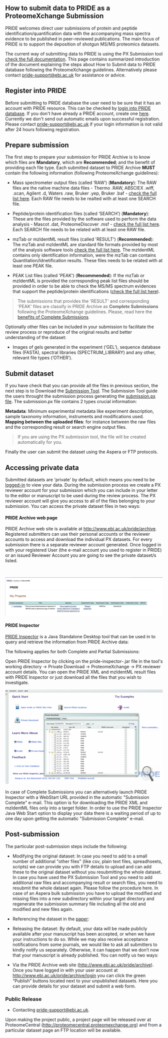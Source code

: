 
## How to submit data to PRIDE as a ProteomeXchange Submission

PRIDE welcomes direct user submissions of protein and peptide identification/quantification data with the accompanying mass spectra evidence to be published in peer-reviewed publications. The main focus of PRIDE is to support the deposition of shotgun MS/MS proteomics datasets.

The current way of submitting data to PRIDE is using the PX Submission tool [check the full documentation](/static/markdown/submitDataPage/files/Submission_Tutorial.pdf). This page contains summarized introduction of the document explaining the steps about How to Submit data to PRIDE database following the ProteomeXchange guidelines. Alternatively please contact pride-support@ebi.ac.uk for assistance or advice.

## Register into PRIDE

Before submitting to PRIDE database the user need to be sure that it has an account with PRIDE resource. This can be checked by [login into PRIDE database](https://www.ebi.ac.uk/pride/archive/login). If you don't have already a PRIDE account, create one [here](https://www.ebi.ac.uk/pride/archive/register). Currently we don't send out automatic emails upon successful registration. Please contact pride-support@ebi.ac.uk if your login information is not valid after 24 hours following registration.

## Prepare submission

The first step to prepare your submission for PRIDE Archive is to know which files are **Mandatory**, which are **Recommended**; and the benefit of providing each file type. Each submitted dataset to PRIDE Archive **MUST** contain the following information (following ProteomeXchange guidelines):

- Mass spectrometer output files (called ‘RAW’) (**Mandatory**): The RAW files are the native machine data files - Thermo .RAW, ABSCIEX .wiff, .scan, Agilent .d, Waters .raw, Bruker .yep, Bruker .baf - [check the full list here](/markdownpage/pridefileformats#search_files). Each RAW file needs to be realted with at least one SEARCH file.


- Peptide/protein identification files (called ‘SEARCH’) (**Mandatory**): These are the files provided by the software used to perform the data analysis - Mascot .dat, ProteomeDiscover .msf - [check the full list here](/markdownpage/pridefileformats#search_files). Each SEARCH file needs to be related with at least one RAW file.

- mzTab or mzIdentML result files (called 'RESULT') (**Recommended**): The mzTab and mzIdentML are standard file formats provided by most of the analysis software tools [check the full list here](/markdownpage/pridefileformats#result_files). The mzIdentML contains only identification information, were the mzTab can contains Quantitation/Idnetification results. These files needs to be related with at least one PEAK file.

- PEAK List files (called 'PEAK') (**Recommended**): If the mzTab or mzIdentML is provided the corresponding peak list files should be provided in order to be able to check the MS/MS spectrum evidences that support the peptide/protein identifications ([check the full list here](/markdownpage/pridefileformats#peak_files)).

> The submissions that provides the 'RESULT' and corresponding 'PEAK' files are classify in PRIDE Archive as **Complete Submissions** following the ProteomeXchange guidelines. Please, read here the [benefits of Complete Submissions](/markdownpage/whycompletesubmissions#whycompletesubmissions).

Optionally other files can be included in your submission to facilitate the review process or reproduce of the original results and better understanding of the dataset:

- Images of gels generated in the experiment (‘GEL’), sequence database files (FASTA), spectral libraries (SPECTRUM_LIBRARY) and any other, relevant file types (‘OTHER’).

## Submit dataset

If you have check that you can provide all the files in previous section, the next step is to Download the [Submission Tool](/submissiontool). The Submission Tool guide the users throught the submission process generating the [submission.px file](/static/markdown/submitdatapage/files/Submission_Summary_File.pdf). The submission.px file contains 2 types crucial information:

**Metadata**: Minimum experimental metadata like experiment description, sample taxonomy information, instruments and modifications used.
**Mapping between the uploaded files**: for instance between the raw files and the corresponding result or search engine output files.

>If you are using the PX submission tool, the file will be created automatically for you.

Finally the user can submit the dataset using the Aspera or FTP protocols.


## Accessing private data

Submitted datasets are 'private' by default, which means you need to be [logged-in](https://www.ebi.ac.uk/pride/archive/login) to view your data. During the submission process we create a PX reviewer account for your submission which you can include in your letter to the editor or manuscript to be used during the review process. The PX reviewer account will give you access to all of the files belonging to your submission. You can access the private dataset files in two ways:

#### PRIDE Archive web page

PRIDE Archive web site is available at http://www.ebi.ac.uk/pride/archive. Registered submitters can use their personal accounts or the reviewer accounts to access and download the individual PX datasets. For every submission there is a separate reviewer account generated. Once logged in with your registered User (the e-mail account you used to register in PRIDE) or an issued Reviewer Account you are going to see the private dataset/s listed.

</br>

![Private Submission List](/static/markdown/submitDataPage/files/private-submission.png)


#### PRIDE Inspector

[PRIDE Inspector](/prideinspector) is a Java Standalone Desktop tool that can be used in to query and retrieve the information from PRIDE Archive data:

The following applies for both Complete and Partial Submissions:

Open PRIDE Inspector by clicking on the pride-inspector-<version-number>.jar file in the tool's working directory -> Private Download -> ProteomeXchange -> PX reviewer account details. You can open the PRIDE XML and mzIdentML result files with PRIDE Inspector or just download all the files that you wish to investigate.

![Private access in PRIDE inspector](/static/markdown/submitDataPage/files/pride-inspector.png)

In case of Complete Submissions you can alternatively launch PRIDE Inspector with a WebStart URL provided in the automatic "Submission Complete" e-mail. This option is for downloading the PRIDE XML and mzIdentML files only into a target folder. In order to use the PRIDE Inspector Java Web Start option to display your data there is a waiting period of up to one day upon getting the automatic "Submission Complete" e-mail.


## Post-submission


The particular post-submission steps include the following:

- Modifying the original dataset: In case you need to add to a small number of additional "other files" (like csv, plain text files, spreadhseets, scripts) we can provide you with FTP details to upload and can add these to the original dataset without you resubmitting the whole dataset. In case you have used the PX Submission Tool and you need to add additional raw files and accompanying result or search files, you need to resubmit the whole dataset again. Please follow the procedure here. In case of an Aspera bulk submission you have to upload the modified and missing files into a new subdirectory within your target directory and regenerate the submission summary file including all the old and modified and new files again.

- Referencing the dataset in the [paper](/citation):

- Releasing the dataset: By default, your data will be made publicly available after your manuscript has been accepted, or when we have your instructions to do so. While we may also receive acceptance notifications from some journals, we would like to ask all submitters to kindly notify us separately. Otherwise, it can happen that we don’t now that your manuscript is already published. You can notify us two ways:

- Via the PRIDE  Archive web site (http://www.ebi.ac.uk/pride/archive). Once you have logged in with your user account at http://www.ebi.ac.uk/pride/archive/login you can click the green “Publish” buttons located next to your unpublished datasets. Here you can provide details for your dataset and submit a web form.


### Public Release

-  Contacting pride-support@ebi.ac.uk.

Upon making the project public, a project page will be released over at ProteomeCentral (http://proteomecentral.proteomexchange.org) and from a particular dataset page an FTP location will be available.


